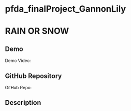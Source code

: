 # pfda_finalProject_GannonLily
# RAIN OR SNOW

## Demo
Demo Video: <URL>

## GitHub Repository
GitHub Repo: <URL>

## Description